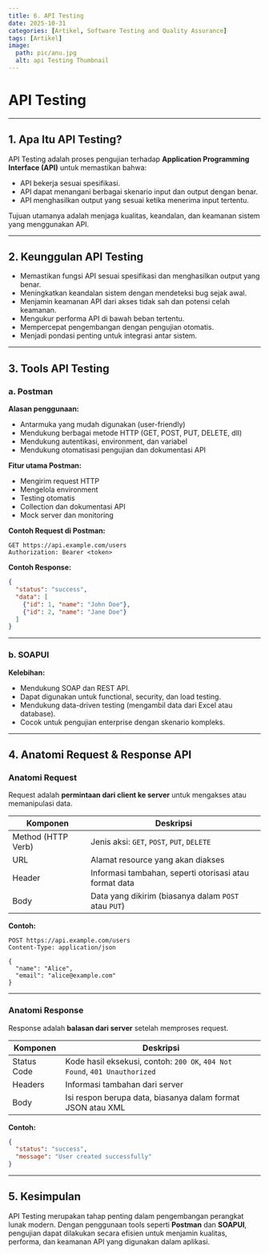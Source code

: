 ```yaml
---
title: 6. API Testing
date: 2025-10-31
categories: [Artikel, Software Testing and Quality Assurance]
tags: [Artikel]
image:
  path: pic/anu.jpg
  alt: api Testing Thumbnail
---
```


# API Testing

---

## 1. Apa Itu API Testing?

API Testing adalah proses pengujian terhadap **Application Programming Interface (API)** untuk memastikan bahwa:

* API bekerja sesuai spesifikasi.
* API dapat menangani berbagai skenario input dan output dengan benar.
* API menghasilkan output yang sesuai ketika menerima input tertentu.

Tujuan utamanya adalah menjaga kualitas, keandalan, dan keamanan sistem yang menggunakan API.

---

## 2. Keunggulan API Testing

* Memastikan fungsi API sesuai spesifikasi dan menghasilkan output yang benar.
* Meningkatkan keandalan sistem dengan mendeteksi bug sejak awal.
* Menjamin keamanan API dari akses tidak sah dan potensi celah keamanan.
* Mengukur performa API di bawah beban tertentu.
* Mempercepat pengembangan dengan pengujian otomatis.
* Menjadi pondasi penting untuk integrasi antar sistem.

---

## 3. Tools API Testing

### a. Postman

**Alasan penggunaan:**

* Antarmuka yang mudah digunakan (user-friendly)
* Mendukung berbagai metode HTTP (GET, POST, PUT, DELETE, dll)
* Mendukung autentikasi, environment, dan variabel
* Mendukung otomatisasi pengujian dan dokumentasi API

**Fitur utama Postman:**

* Mengirim request HTTP
* Mengelola environment
* Testing otomatis
* Collection dan dokumentasi API
* Mock server dan monitoring

**Contoh Request di Postman:**

```http
GET https://api.example.com/users
Authorization: Bearer <token>
```

**Contoh Response:**

```json
{
  "status": "success",
  "data": [
    {"id": 1, "name": "John Doe"},
    {"id": 2, "name": "Jane Doe"}
  ]
}
```

---

### b. SOAPUI

**Kelebihan:**

* Mendukung SOAP dan REST API.
* Dapat digunakan untuk functional, security, dan load testing.
* Mendukung data-driven testing (mengambil data dari Excel atau database).
* Cocok untuk pengujian enterprise dengan skenario kompleks.

---

## 4. Anatomi Request & Response API

### Anatomi Request

Request adalah **permintaan dari client ke server** untuk mengakses atau memanipulasi data.

| Komponen | Deskripsi |
| ------------------ | ------------------------------------------------------ |
| Method (HTTP Verb) | Jenis aksi: `GET`, `POST`, `PUT`, `DELETE`             |
| URL | Alamat resource yang akan diakses                      |
| Header             | Informasi tambahan, seperti otorisasi atau format data |
| Body               | Data yang dikirim (biasanya dalam `POST` atau `PUT`)   |

**Contoh:**

```http
POST https://api.example.com/users
Content-Type: application/json

{
  "name": "Alice",
  "email": "alice@example.com"
}
```

---

### Anatomi Response

Response adalah **balasan dari server** setelah memproses request.

| Komponen    | Deskripsi                                                                  |
| ----------- | -------------------------------------------------------------------------- |
| Status Code | Kode hasil eksekusi, contoh: `200 OK`, `404 Not Found`, `401 Unauthorized` |
| Headers     | Informasi tambahan dari server                                             |
| Body        | Isi respon berupa data, biasanya dalam format JSON atau XML                |

**Contoh:**

```json
{
  "status": "success",
  "message": "User created successfully"
}
```

---

## 5. Kesimpulan

API Testing merupakan tahap penting dalam pengembangan perangkat lunak modern. Dengan penggunaan tools seperti **Postman** dan **SOAPUI**, pengujian dapat dilakukan secara efisien untuk menjamin kualitas, performa, dan keamanan API yang digunakan dalam aplikasi.

